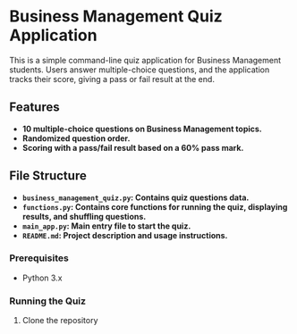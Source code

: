 # Business Management Quiz Application

This is a simple command-line quiz application for Business Management students. Users answer multiple-choice questions, and the application tracks their score, giving a pass or fail result at the end.

## Features
- **10 multiple-choice questions on Business Management topics.**
- **Randomized question order.**
- **Scoring with a pass/fail result based on a 60% pass mark.**

## File Structure
- **`business_management_quiz.py`: Contains quiz questions data.**
- **`functions.py`: Contains core functions for running the quiz, displaying results, and shuffling questions.**
- **`main_app.py`: Main entry file to start the quiz.**
- **`README.md`: Project description and usage instructions.**

### Prerequisites
- Python 3.x

### Running the Quiz
1. Clone the repository
